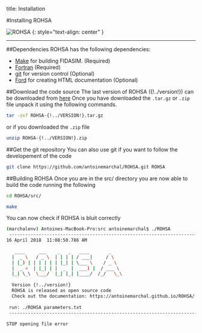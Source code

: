 title: Installation

#Installing ROHSA

![ROHSA](|media|/LogoMakr_0dTJ9B.png)
{: style="text-align: center" }

---
##Dependencies
ROHSA has the following dependencies:

* [Make](https://www.gnu.org/software/make/) for building FIDASIM. (Required)
* [Fortran](https://gcc.gnu.org/) (Required)
* [git](https://git-scm.com/) for version control (Optional)
* [Ford](https://github.com/cmacmackin/ford) for creating HTML documentation (Optional)

##Download the code source
The last version of ROHSA ({!../version!}) can be downloaded from [here](https://github.com/antoinemarchal/ROHSA/releases/)
Once you have downloaded the `.tar.gz` or `.zip` file unpack it using the following commands.
```bash
tar -zxf ROHSA-{!../VERSION!}.tar.gz
```
or if you downloaded the `.zip` file
```bash
unzip ROHSA-{!../VERSION!}.zip
```

##Get the git repository
You can also use git if you want to follow the developement of the code
```bash
git clone https://github.com/antoinemarchal/ROHSA.git ROHSA
```

##Building ROHSA
Once you are in the src/ directory you are now able to build the code running the following
```bash
cd ROHSA/src/
```
```bash
make
```

You can now check if ROHSA is bluit correctly
```bash
(marchalenv) Antoines-MacBook-Pro:src antoinemarchal$ ./ROHSA 
 -------------------------------------------------------------------------
16 April 2018  11:08:50.786 AM
 
   ____     ___    _   _   ____       _    
  |  _ \   / _ \  | | | | / ___|     / \   
  | |_) | | | | | | |_| | \___ \    / _ \  
  |  _ <  | |_| | |  _  |  ___) |  / ___ \ 
  |_| \_\  \___/  |_| |_| |____/  /_/   \_\ 
 
  Version {!../version!}
  ROHSA is released as open source code
  Check out the documentation: https://antoinemarchal.github.io/ROHSA/
 
 run: ./ROHSA parameters.txt
 -------------------------------------------------------------------------
 
STOP opening file error
```

